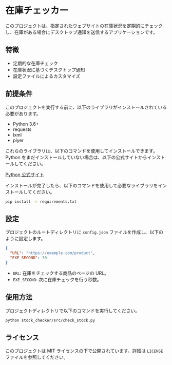 # 在庫チェッカー

このプロジェクトは、指定されたウェブサイトの在庫状況を定期的にチェックし、在庫がある場合にデスクトップ通知を送信するアプリケーションです。

## 特徴

- 定期的な在庫チェック
- 在庫状況に基づくデスクトップ通知
- 設定ファイルによるカスタマイズ

## 前提条件

このプロジェクトを実行する前に、以下のライブラリがインストールされている必要があります。

- Python 3.6+
- requests
- lxml
- plyer

これらのライブラリは、以下のコマンドを使用してインストールできます。
Python をまだインストールしていない場合は、以下の公式サイトからインストールしてください。

[Python 公式サイト](https://www.python.org/downloads/)

インストールが完了したら、以下のコマンドを使用して必要なライブラリをインストールしてください。

```bash
pip install -r requirements.txt
```

## 設定

プロジェクトのルートディレクトリに `config.json` ファイルを作成し、以下のように設定します。

```json
{
  "URL": "https://example.com/product",
  "EXE_SECOND": 30
}
```

- `URL`: 在庫をチェックする商品のページの URL。
- `EXE_SECOND`: 次に在庫チェックを行う秒数。

## 使用方法

プロジェクトディレクトリで以下のコマンドを実行してください。

```bash
python stock_checker/src/check_stock.py
```

## ライセンス

このプロジェクトは MIT ライセンスの下で公開されています。詳細は `LICENSE` ファイルを参照してください。
